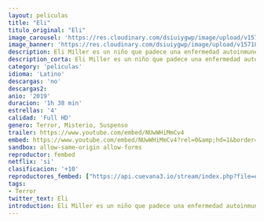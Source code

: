 ```yaml
---
layout: peliculas
title: "Eli"
titulo_original: "Eli"
image_carousel: 'https://res.cloudinary.com/dsiuiygwp/image/upload/v1571886955/ELI-min_1_xzdmku.jpg'
image_banner: 'https://res.cloudinary.com/dsiuiygwp/image/upload/v1571886956/eli-min_cikkqb.jpg'
description: Eli Miller es un niño que padece una enfermedad autoinmune. Como último recurso, se traslada con sus padres a una mansión libre de gérmenes para recibir tratamiento. Durante su estancia, le atormentan visiones terroríficas que otros consideran alucinaciones. Definitivamente, algo siniestro se esconde entre estas paredes.
description_corta: Eli Miller es un niño que padece una enfermedad autoinmune. Como último recurso, se traslada con sus padres a una mansión libre de gérmenes para recibir tratamiento
category: 'peliculas'
idioma: 'Latino'
descargas: 'no'
descargas2:
anio: '2019'
duracion: '1h 38 min'
estrellas: '4'
calidad: 'Full HD'
genero: Terror, Misterio, Suspenso
trailer: https://www.youtube.com/embed/NUwWHiMmCv4
embed: https://www.youtube.com/embed/NUwWHiMmCv4?rel=0&amp;hd=1&border=0&wmode=opaque&enablejsapi=1&modestbranding=1&controls=1&showinfo=1
sandbox: allow-same-origin allow-forms
reproductor: fembed
netflix: 'si'
clasificacion: '+10'
reproductores_fembed: ["https://api.cuevana3.io/stream/index.php?file=ek5lbm9xYWNrS0xYMTZLa2xNbkdvY3ZTb3BtZng4TGp6ZFpobGFMUGtOVFYySmlocU5XTzJkRE1tcHFuajVPb2w1eGphMkhEMGVQWDA2S21ZY1hRNEpQWHAyZGxtNVdvbFp1U2ZuUzJ3THVva2FDaVp3PT0","Latino","https://feurl.com/v/z7jeqhj-l60k0-q","Latino","https://mstream.space/6cig2gab8ltx","Latino","https://gdriveplayer.co/embed2.php?link=qeoFcDYKOoCChEid%252BwkwwA46AxRhw1Qw9piGfASuAJ4f6sUftjtUHIwocAIo%252FnLgTOVDlhCCbpjLwlzRHoYDrwNMlUmwMDOx2h%252BMHUaSLAq8NWC5UFh5juQD4JMVRNHe1789Mvta2%252Fjiv3VegU9B6WTQ4pfnW5tn1wh5ZV3zvGFbsVE53Xd6XUS0k%252BeBaSHRhlDOCuO0VVtPp4sqgvNtl4","Latino","https://gdriveplayer.co/embed2.php?link=%252Fl1Q7h6c9DLC4I%252Bso0ADFwT0TNA7p9LdfYLLFG6KIysTLy%252BB5VBb21m2%252F7vHYupvrMRggL9bhlvtLOG6H6PrAamrBi19v1LrxmlsA5%252FGRBW5nwWNeR967bEyOrSK7%252BVHFmgCu1MADtMqBsUWL8putcXfAff2mcIYNVerI0wfW4aZqVPrCRAsCucDBwbZBvyD%252Fa0nkPJDMQEEfmO3%252FJw7yFDxPhWg5wtclkMw1%252BOdJqYg%253D%253D","Latino","https://gdriveplayer.co/embed2.php?link=oqKnlIFhDs7JFnIQGgGrvQbH6Kjb1VUvwrXSxNa77nG3DDc5G3ENRck1yzxOIRDqnJHYZ7AAF6s%252FtT%252FMbpbXKvM4VAyu%252BFNWKcYZVEfgHPfeR0sRnucZw4FkkZN%252F8rfQr3HTCdXOgM3rnNol9DIX5tKlBP0hqfGE96QWFnoPSShb7P38P%252FViPUargSsPFE8rQfLQgb3USqZSexVH3ALv8x","Latino"]
tags:
- Terror
twitter_text: Eli
introduction: Eli Miller es un niño que padece una enfermedad autoinmune. Como último recurso, se traslada con sus padres a una mansión libre de gérmenes para recibir tratamiento
---
```













